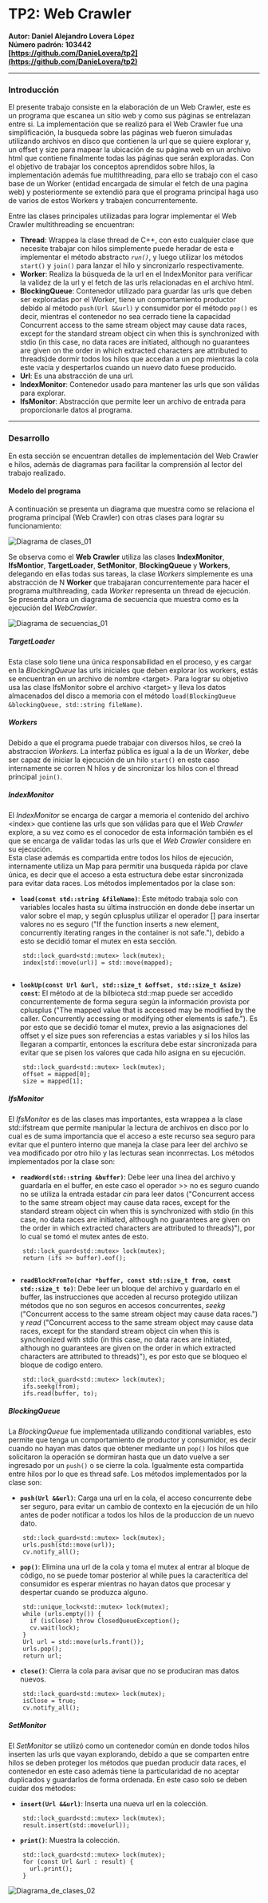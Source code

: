 # TP2: Web Crawler #  
**Autor: Daniel Alejandro Lovera López**  
**Número padrón: 103442**  
**[https://github.com/DanieLovera/tp2](https://github.com/DanieLovera/tp2)**  
  
---
### Introducción ###  
El presente trabajo consiste en la elaboración de un Web Crawler, este es un programa que escanea un sitio web y como sus páginas se entrelazan entre si. La implementación que se realizó para el Web Crawler fue una simplificación, la busqueda sobre las páginas web fueron simuladas utilizando archivos en disco que contienen la url que se quiere explorar y, un offset y size para mapear la ubicación de su página web en un archivo html que contiene finalmente todas las páginas que serán exploradas. Con el objetivo de trabajar los conceptos aprendidos sobre hilos, la implementación además fue multithreading, para ello se trabajo con el caso base de un Worker (entidad encargada de simular el fetch de una pagina web) y posteriormente se extendió para que el programa principal haga uso de varios de estos Workers y trabajen concurrentemente.  
  
Entre las clases principales utilizadas para lograr implementar el Web Crawler multithreading se encuentran:

- **Thread**: Wrappea la clase thread de C++, con esto cualquier clase que necesite trabajar con hilos simplemente puede heradar de esta e implementar el método abstracto *```run()```*, y luego utilizar los métodos ```start()``` y ```join()``` para lanzar el hilo y sincronizarlo respectivamente.
- **Worker**: Realiza la búsqueda de la url en el IndexMonitor para verificar la validez de la url y el fetch de las urls relacionadas en el archivo html.
- **BlockingQueue**: Contenedor utilizado para guardar las urls que deben ser exploradas por el Worker, tiene un comportamiento productor debido al método ```push(Url &&url)``` y consumidor por el método ```pop()``` es decir, mientras el contenedor no sea cerrado tiene la capacidad Concurrent access to the same stream object may cause data races, except for the standard stream object cin when this is synchronized with stdio (in this case, no data races are initiated, although no guarantees are given on the order in which extracted characters are attributed to threads)de dormir todos los hilos que accedan a un pop mientras la cola este vacía y despertarlos cuando un nuevo dato fuese producido. 
- **Url**: Es una abstracción de una url.
- **IndexMonitor**: Contenedor usado para mantener las urls que son válidas para explorar.
- **IfsMonitor**: Abstracción que permite leer un archivo de entrada para proporcionarle datos al programa.  

---
### Desarrollo ##  
En esta sección se encuentran detalles de implementación del Web Crawler e hilos, además de diagramas para facilitar la comprensión al lector del trabajo realizado.  
#### Modelo del programa ####  
A continuación se presenta un diagrama que muestra como se relaciona el programa principal (Web Crawler) con otras clases para lograr su funcionamiento:  

![Diagrama de clases_01](./images/diagrama_01.png)  

Se observa como el **Web Crawler** utiliza las clases **IndexMonitor**, **IfsMontior**, **TargetLoader**, **SetMonitor**, **BlockingQueue** y **Workers**, delegando en ellas todas sus tareas, la clase *Workers* simplemente es una abstracción de N **Worker** que trabajaran concurrentemente para hacer el programa multihreading, cada *Worker* representa un thread de ejecución. Se presenta ahora un diagrama de secuencia que muestra como es la ejecución del *WebCrawler*.  

![Diagrama de secuencias_01](./images/diagrama_04.png)  

##### TargetLoader #####  
Esta clase solo tiene una única responsabilidad en el proceso, y es cargar en la *BlockingQueue* las urls iniciales que deben explorar los workers, estás se encuentran en un archivo de nombre \<target\>. Para lograr su objetivo usa las clase IfsMonitor sobre el archivo \<target\> y lleva los datos almacenados del disco a memoria con el método ```load(BlockingQueue &blockingQueue, std::string fileName)```.  

##### Workers #####  
Debido a que el programa puede trabajar con diversos hilos, se creó la abstraccion *Workers*. La interfaz pública es igual a la de un *Worker*, debe ser capaz de iniciar la ejecución de un hilo ```start()``` en este caso internamente se corren N hilos y de sincronizar los hilos con el thread principal ```join()```.  

##### IndexMonitor #####  
El *IndexMonitor* se encarga de cargar a memoria el contenido del archivo \<index\> que contiene las urls que son válidas para que el *Web Crawler* explore, a su vez como es el conocedor de esta información también es el que se encarga de validar todas las urls que el *Web Crawler* considere en su ejecución.  
Esta clase además es compartida entre todos los hilos de ejecución, internamente utiliza un Map para permitir una busqueda rápida por clave única, es decir que el acceso a esta estructura debe estar sincronizada para evitar data races. Los métodos implementados por la clase son:  

- **```load(const std::string &fileName)```**: Este método trabaja solo con variables locales hasta su última instrucción en donde debe insertar un valor sobre el map, y según cplusplus utilizar el operador [] para insertar valores no es seguro ("If the function inserts a new element, concurrently iterating ranges in the container is not safe."), debido a esto se decidió tomar el mutex en esta sección.  
``` 
    std::lock_guard<std::mutex> lock(mutex);
    index[std::move(url)] = std::move(mapped);
    
```  
- **```lookUp(const Url &url, std::size_t &offset, std::size_t &size) const```**: El método at de la bilbioteca std::map puede ser accedido concurrentemente de forma segura según la información provista por cplusplus ("The mapped value that is accessed may be modified by the caller. Concurrently accessing or modifying other elements is safe."). Es por esto que se decidió tomar el mutex, previo a las asignaciones del offset y el size pues son referencias a estas variables y si los hilos las llegaran a compartir, entonces la escritura debe estar sincronizada para evitar que se pisen los valores que cada hilo asigna en su ejecución.  
```
    std::lock_guard<std::mutex> lock(mutex);
    offset = mapped[0];
    size = mapped[1];
```  

##### IfsMonitor #####  
El *IfsMonitor* es de las clases mas importantes, esta wrappea a la clase std::ifstream que permite manipular la lectura de archivos en disco por lo cual es de suma importancia que el acceso a este recurso sea seguro para evitar que el puntero interno que maneja la clase para leer del archivo se vea modificado por otro hilo y las lecturas sean inconrrectas. Los métodos implementados por la clase son:  

- **```readWord(std::string &buffer)```**: Debe leer una línea del archivo y guardarla en el buffer, en este caso el operador >> no es seguro cuando no se utiliza la entrada estadar *cin* para leer datos ("Concurrent access to the same stream object may cause data races, except for the standard stream object cin when this is synchronized with stdio (in this case, no data races are initiated, although no guarantees are given on the order in which extracted characters are attributed to threads)"), por lo cual se tomó el mutex antes de esto.
``` 
    std::lock_guard<std::mutex> lock(mutex);
    return (ifs >> buffer).eof();
    
```  
- **```readBlockFromTo(char *buffer, const std::size_t from, const std::size_t to)```**: Debe leer un bloque del archivo y guardarlo  en el buffer, las instrucciones que acceden al recurso protegido utilizan métodos que no son seguros en accesos concurrentes, *seekg* ("Concurrent access to the same stream object may cause data races.") y *read* ("Concurrent access to the same stream object may cause data races, except for the standard stream object cin when this is synchronized with stdio (in this case, no data races are initiated, although no guarantees are given on the order in which extracted characters are attributed to threads)"), es por esto que se bloqueo el bloque de codigo entero.
``` 
    std::lock_guard<std::mutex> lock(mutex);
    ifs.seekg(from);
    ifs.read(buffer, to);
```

##### BlockingQueue #####  
La *BlockingQueue* fue implementada utilizando conditional variables, esto permite que tenga un comportamiento de productor y consumidor, es decir cuando no hayan mas datos que obtener mediante un ```pop()``` los hilos que solicitaron la operación se dormiran hasta que un dato vuelve a ser ingresado por un ```push()``` o se cierre la cola. Igualmente esta compartida entre hilos por lo que es thread safe. Los métodos implementados por la clase son:  

- **```push(Url &&url)```**: Carga una url en la cola, el acceso concurrente debe ser seguro, para evitar un cambio de contexto en la ejecución de un hilo antes de poder notificar a todos los hilos de la produccion de un nuevo dato.
``` 
    std::lock_guard<std::mutex> lock(mutex);
    urls.push(std::move(url));
    cv.notify_all();
```  
- **```pop()```**: Elimina una url de la cola y toma el mutex al entrar al bloque de código, no se puede tomar posterior al while pues la caracterítica del consumidor es esperar mientras no hayan datos que procesar y despertar cuando se produzca alguno.
``` 
    std::unique_lock<std::mutex> lock(mutex);
    while (urls.empty()) {
      if (isClose) throw ClosedQueueException();
      cv.wait(lock);
    }
    Url url = std::move(urls.front());
    urls.pop();
    return url;
```  
- **```close()```**: Cierra la cola para avisar que no se produciran mas datos nuevos.
``` 
	std::lock_guard<std::mutex> lock(mutex);
	isClose = true;
	cv.notify_all();
```  

##### SetMonitor #####  
El *SetMonitor* se utilizó como un contenedor común en donde todos hilos inserten las urls que vayan explorando, debido a que se comparten entre hilos se deben proteger los métodos que puedan producir data races, el contenedor en este caso además tiene la particularidad de no aceptar duplicados y guardarlos de forma ordenada. En este caso solo se deben cuidar dos métodos:  

- **```insert(Url &&url)```**: Inserta una nueva url en la colección.
``` 
    std::lock_guard<std::mutex> lock(mutex);
    result.insert(std::move(url));
``` 
- **```print()```**: Muestra la colección.
``` 
    std::lock_guard<std::mutex> lock(mutex);
    for (const Url &url : result) {
      url.print();
    }
``` 




![Diagrama_de_clases_02](./images/diagrama_02.png)  
